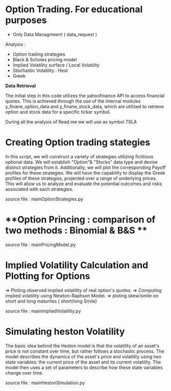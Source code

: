 # Option Trading. For educational purposes
- Only Data Managmeent ( data_request ) 

Analysis : 

- Option trading strategies 
- Black & Scholes pricing model
- Implied Volatility surface / Local Volatility 
- Stochastic Volatility : Hest
- Greek 



**Data Retrieval**

The initial step in this code utilizes the yahoofinance API to access financial quotes. This is achieved through the use of the internal modules y_finane_option_data and y_finane_stock_data, which are utilized to retrieve option and stock data for a specific ticker symbol.

During all the analysis of Read.me we will use as symbol *TSLA*

# **Creating Option trading stategies**

In this script, we will construct a variety of strategies utilizing fictitious optional data.
We will establish  "Option"& "Stocks" data type and devise distinct strategies from it. 
Additionally, we will plot the corresponding Payoff profiles for these strategies. We will have the capability to display the Greek profiles of these strategies, projected over a range of underlying prices. This will allow us to analyze and evaluate the potential outcomes and risks associated with each strategies.


source file : mainOptionStrategies.py


# **Option Princing : comparison of two methods : Binomial & B&S **

source file : mainPricingModel.py


# **Implied Volatility Calculation and Plotting for Options**

=> Ploting observed implied volatility of real option's quotes.
=> Computing implied volatility using Newton-Raphson Model.
=> ploting skew/smile on short and long maturites ( short/long Smile)




source file : mainImpliedVolatility.py

# **Simulating heston Volatility**

The basic idea behind the Heston model is that the volatility of an asset's price is not constant over time, but rather follows a stochastic process. The model describes the dynamics of the asset's price and volatility using two state variables: the current price of the asset and its current volatility. The model then uses a set of parameters to describe how these state variables change over time.



source file : mainHestonSimulation.py


